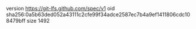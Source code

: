 version https://git-lfs.github.com/spec/v1
oid sha256:0a5b63ded052a43111c2cfe99f34adce2587ec7b4a9ef1411806cdc108479bff
size 1492
